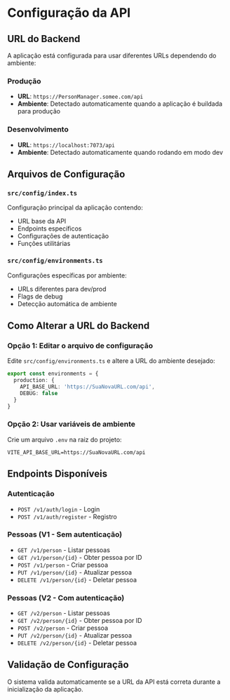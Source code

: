 # Configuração da API

## URL do Backend

A aplicação está configurada para usar diferentes URLs dependendo do ambiente:

### Produção
- **URL**: `https://PersonManager.somee.com/api`
- **Ambiente**: Detectado automaticamente quando a aplicação é buildada para produção

### Desenvolvimento
- **URL**: `https://localhost:7073/api`
- **Ambiente**: Detectado automaticamente quando rodando em modo dev

## Arquivos de Configuração

### `src/config/index.ts`
Configuração principal da aplicação contendo:
- URL base da API
- Endpoints específicos
- Configurações de autenticação
- Funções utilitárias

### `src/config/environments.ts`
Configurações específicas por ambiente:
- URLs diferentes para dev/prod
- Flags de debug
- Detecção automática de ambiente

## Como Alterar a URL do Backend

### Opção 1: Editar o arquivo de configuração
Edite `src/config/environments.ts` e altere a URL do ambiente desejado:

```typescript
export const environments = {
  production: {
    API_BASE_URL: 'https://SuaNovaURL.com/api',
    DEBUG: false
  }
}
```

### Opção 2: Usar variáveis de ambiente
Crie um arquivo `.env` na raiz do projeto:

```
VITE_API_BASE_URL=https://SuaNovaURL.com/api
```

## Endpoints Disponíveis

### Autenticação
- `POST /v1/auth/login` - Login
- `POST /v1/auth/register` - Registro

### Pessoas (V1 - Sem autenticação)
- `GET /v1/person` - Listar pessoas
- `GET /v1/person/{id}` - Obter pessoa por ID
- `POST /v1/person` - Criar pessoa
- `PUT /v1/person/{id}` - Atualizar pessoa
- `DELETE /v1/person/{id}` - Deletar pessoa

### Pessoas (V2 - Com autenticação)
- `GET /v2/person` - Listar pessoas
- `GET /v2/person/{id}` - Obter pessoa por ID
- `POST /v2/person` - Criar pessoa
- `PUT /v2/person/{id}` - Atualizar pessoa
- `DELETE /v2/person/{id}` - Deletar pessoa

## Validação de Configuração

O sistema valida automaticamente se a URL da API está correta durante a inicialização da aplicação.
